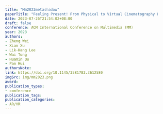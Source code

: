 ```yaml
---
title: "Mm2023metashadow"
paperTitle: "Feeling Present! From Physical to Virtual Cinematography Lighting Education with Metashadow"
date: 2023-07-26T21:54:02+08:00
draft: false
conference: ACM International Conference on Multimedia (MM)
year: 2023
authors: 
- Zheng Wei
- Xian Xu
- Lik-Hang Lee
- Wai Tong
- Huamin Qu
- Pan Hui
authorsNote:
link: https://doi.org/10.1145/3581783.3612580
imgSrc: img/mm2023.png
award:
publication_types:
- conference
publication_tags:
publication_categories:
- AR/VR
---
```


